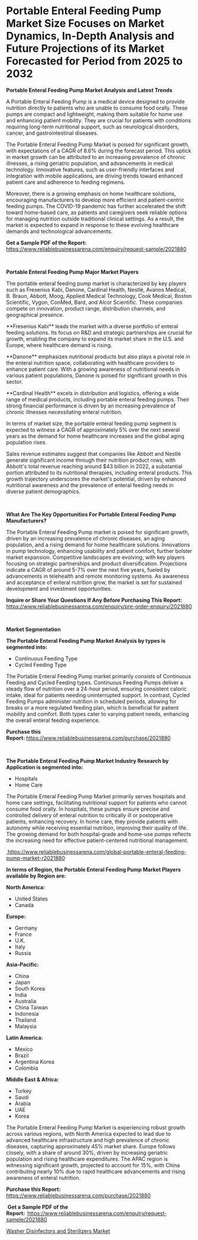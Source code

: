 <p><h1>Portable Enteral Feeding Pump Market Size Focuses on Market Dynamics, In-Depth Analysis and Future Projections of its Market Forecasted for Period from 2025 to 2032</h1></p><p><strong>Portable Enteral Feeding Pump Market Analysis and Latest Trends</strong></p>
<p><p>A Portable Enteral Feeding Pump is a medical device designed to provide nutrition directly to patients who are unable to consume food orally. These pumps are compact and lightweight, making them suitable for home use and enhancing patient mobility. They are crucial for patients with conditions requiring long-term nutritional support, such as neurological disorders, cancer, and gastrointestinal diseases.</p><p>The Portable Enteral Feeding Pump Market is poised for significant growth, with expectations of a CAGR of 8.6% during the forecast period. This uptick in market growth can be attributed to an increasing prevalence of chronic illnesses, a rising geriatric population, and advancements in medical technology. Innovative features, such as user-friendly interfaces and integration with mobile applications, are driving trends toward enhanced patient care and adherence to feeding regimens.</p><p>Moreover, there is a growing emphasis on home healthcare solutions, encouraging manufacturers to develop more efficient and patient-centric feeding pumps. The COVID-19 pandemic has further accelerated the shift toward home-based care, as patients and caregivers seek reliable options for managing nutrition outside traditional clinical settings. As a result, the market is expected to expand in response to these evolving healthcare demands and technological advancements.</p></p>
<p><strong>Get a Sample PDF of the Report:&nbsp;</strong> <a href="https://www.reliablebusinessarena.com/enquiry/request-sample/2021880?utm_campaign=3261&utm_medium=2&utm_source=Github&utm_content=ia&utm_term=29032025&utm_id=portable-enteral-feeding-pump">https://www.reliablebusinessarena.com/enquiry/request-sample/2021880</a></p>
<p>&nbsp;</p>
<p><strong>Portable Enteral Feeding Pump Major Market Players</strong></p>
<p><p>The portable enteral feeding pump market is characterized by key players such as Fresenius Kabi, Danone, Cardinal Health, Nestlé, Avanos Medical, B. Braun, Abbott, Moog, Applied Medical Technology, Cook Medical, Boston Scientific, Vygon, ConMed, Bard, and Alcor Scientific. These companies compete on innovation, product range, distribution channels, and geographical presence.</p><p>**Fresenius Kabi** leads the market with a diverse portfolio of enteral feeding solutions. Its focus on R&D and strategic partnerships are crucial for growth, enabling the company to expand its market share in the U.S. and Europe, where healthcare demand is rising.</p><p>**Danone** emphasizes nutritional products but also plays a pivotal role in the enteral nutrition space, collaborating with healthcare providers to enhance patient care. With a growing awareness of nutritional needs in various patient populations, Danone is poised for significant growth in this sector.</p><p>**Cardinal Health** excels in distribution and logistics, offering a wide range of medical products, including portable enteral feeding pumps. Their strong financial performance is driven by an increasing prevalence of chronic illnesses necessitating enteral nutrition.</p><p>In terms of market size, the portable enteral feeding pump segment is expected to witness a CAGR of approximately 5% over the next several years as the demand for home healthcare increases and the global aging population rises.</p><p>Sales revenue estimates suggest that companies like Abbott and Nestlé generate significant income through their nutrition product rows, with Abbott's total revenue reaching around $43 billion in 2022, a substantial portion attributed to its nutritional therapies, including enteral products. This growth trajectory underscores the market's potential, driven by enhanced nutritional awareness and the prevalence of enteral feeding needs in diverse patient demographics.</p></p>
<p>&nbsp;</p>
<p><strong>What Are The Key Opportunities For Portable Enteral Feeding Pump Manufacturers?</strong></p>
<p><p>The Portable Enteral Feeding Pump market is poised for significant growth, driven by an increasing prevalence of chronic diseases, an aging population, and a rising demand for home healthcare solutions. Innovations in pump technology, enhancing usability and patient comfort, further bolster market expansion. Competitive landscapes are evolving, with key players focusing on strategic partnerships and product diversification. Projections indicate a CAGR of around 5-7% over the next five years, fueled by advancements in telehealth and remote monitoring systems. As awareness and acceptance of enteral nutrition grow, the market is set for sustained development and investment opportunities.</p></p>
<p><strong>Inquire or Share Your Questions If Any Before Purchasing This Report:</strong> <a href="https://www.reliablebusinessarena.com/enquiry/pre-order-enquiry/2021880?utm_campaign=3261&utm_medium=2&utm_source=Github&utm_content=ia&utm_term=29032025&utm_id=portable-enteral-feeding-pump">https://www.reliablebusinessarena.com/enquiry/pre-order-enquiry/2021880</a></p>
<p>&nbsp;</p>
<p><strong>Market Segmentation</strong></p>
<p><strong>The Portable Enteral Feeding Pump Market Analysis by types is segmented into:</strong></p>
<p><ul><li>Continuous Feeding Type</li><li>Cycled Feeding Type</li></ul></p>
<p><p>The Portable Enteral Feeding Pump market primarily consists of Continuous Feeding and Cycled Feeding types. Continuous Feeding Pumps deliver a steady flow of nutrition over a 24-hour period, ensuring consistent caloric intake, ideal for patients needing uninterrupted support. In contrast, Cycled Feeding Pumps administer nutrition in scheduled periods, allowing for breaks or a more regulated feeding plan, which is beneficial for patient mobility and comfort. Both types cater to varying patient needs, enhancing the overall enteral feeding experience.</p></p>
<p><strong>Purchase this Report:&nbsp;</strong><a href="https://www.reliablebusinessarena.com/purchase/2021880?utm_campaign=3261&utm_medium=2&utm_source=Github&utm_content=ia&utm_term=29032025&utm_id=portable-enteral-feeding-pump">https://www.reliablebusinessarena.com/purchase/2021880</a></p>
<p>&nbsp;</p>
<p><strong>The Portable Enteral Feeding Pump Market Industry Research by Application is segmented into:</strong></p>
<p><ul><li>Hospitals</li><li>Home Care</li></ul></p>
<p><p>The Portable Enteral Feeding Pump Market primarily serves hospitals and home care settings, facilitating nutritional support for patients who cannot consume food orally. In hospitals, these pumps ensure precise and controlled delivery of enteral nutrition to critically ill or postoperative patients, enhancing recovery. In home care, they provide patients with autonomy while receiving essential nutrition, improving their quality of life. The growing demand for both hospital-grade and home-use pumps reflects the increasing need for effective patient-centered nutritional management.</p></p>
<p><a href="https://www.reliablebusinessarena.com/global-portable-enteral-feeding-pump-market-r2021880?utm_campaign=3261&utm_medium=2&utm_source=Github&utm_content=ia&utm_term=29032025&utm_id=portable-enteral-feeding-pump">&nbsp;https://www.reliablebusinessarena.com/global-portable-enteral-feeding-pump-market-r2021880</a></p>
<p><strong>In terms of Region, the Portable Enteral Feeding Pump Market Players available by Region are:</strong></p>
<p>
    <p> <strong> North America: </strong>
        <ul>
            <li>United States</li>
            <li>Canada</li>
        </ul>
        </p> 
    <p> <strong> Europe: </strong>
        <ul>
            <li>Germany</li>
            <li>France</li>
            <li>U.K.</li>
            <li>Italy</li>
            <li>Russia</li>
        </ul>
        </p> 
    <p> <strong> Asia-Pacific: </strong>
        <ul>
            <li>China</li>
            <li>Japan</li>
            <li>South Korea</li>
            <li>India</li>
            <li>Australia</li>
            <li>China Taiwan</li>
            <li>Indonesia</li>
            <li>Thailand</li>
            <li>Malaysia</li>
        </ul>
        </p> 
    <p> <strong> Latin America: </strong>
        <ul>
            <li>Mexico</li>
            <li>Brazil</li>
            <li>Argentina Korea</li>
            <li>Colombia</li>
        </ul>
        </p> 
    <p> <strong> Middle East & Africa: </strong>
        <ul>
            <li>Turkey</li>
            <li>Saudi</li>
            <li>Arabia</li>
            <li>UAE</li>
            <li>Korea</li>
        </ul>
    </p>
    </p>
<p><p>The Portable Enteral Feeding Pump Market is experiencing robust growth across various regions, with North America expected to lead due to advanced healthcare infrastructure and high prevalence of chronic diseases, capturing approximately 45% market share. Europe follows closely, with a share of around 30%, driven by increasing geriatric population and rising healthcare expenditures. The APAC region is witnessing significant growth, projected to account for 15%, with China contributing nearly 10% due to rapid healthcare advancements and rising awareness of enteral nutrition.</p></p>
<p><strong>Purchase this Report: </strong><a href="https://www.reliablebusinessarena.com/purchase/2021880?utm_campaign=3261&utm_medium=2&utm_source=Github&utm_content=ia&utm_term=29032025&utm_id=portable-enteral-feeding-pump">https://www.reliablebusinessarena.com/purchase/2021880</a></p>
<p>&nbsp;<strong>Get a Sample PDF of the Report:&nbsp;&nbsp;</strong><a href="https://www.reliablebusinessarena.com/enquiry/request-sample/2021880?utm_campaign=3261&utm_medium=2&utm_source=Github&utm_content=ia&utm_term=29032025&utm_id=portable-enteral-feeding-pump">https://www.reliablebusinessarena.com/enquiry/request-sample/2021880</a></p>
<p><strong></strong></p>
<p><p><a href="https://github.com/lynlynyusay/Market-Research-Report-List-1/blob/main/washer-disinfectors-and-sterilizers-market.md?utm_campaign=3261&utm_medium=2&utm_source=Github&utm_content=ia&utm_term=29032025&utm_id=portable-enteral-feeding-pump">Washer Disinfectors and Sterilizers Market</a></p></p>